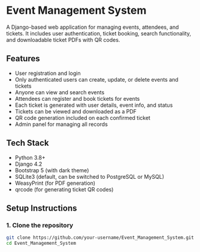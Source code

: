 # Event Management System

A Django-based web application for managing events, attendees, and tickets. It includes user authentication, ticket booking, search functionality, and downloadable ticket PDFs with QR codes.

## Features

- User registration and login
- Only authenticated users can create, update, or delete events and tickets
- Anyone can view and search events
- Attendees can register and book tickets for events
- Each ticket is generated with user details, event info, and status
- Tickets can be viewed and downloaded as a PDF
- QR code generation included on each confirmed ticket
- Admin panel for managing all records

## Tech Stack

- Python 3.8+
- Django 4.2
- Bootstrap 5 (with dark theme)
- SQLite3 (default, can be switched to PostgreSQL or MySQL)
- WeasyPrint (for PDF generation)
- qrcode (for generating ticket QR codes)

## Setup Instructions

### 1. Clone the repository

```bash
git clone https://github.com/your-username/Event_Management_System.git
cd Event_Management_System
